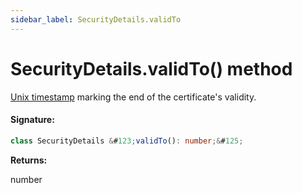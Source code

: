 ```yaml
---
sidebar_label: SecurityDetails.validTo
---
```


# SecurityDetails.validTo() method

[Unix timestamp](https://en.wikipedia.org/wiki/Unix_time) marking the end of the certificate's validity.

#### Signature:

```typescript
class SecurityDetails &#123;validTo(): number;&#125;
```

**Returns:**

number
